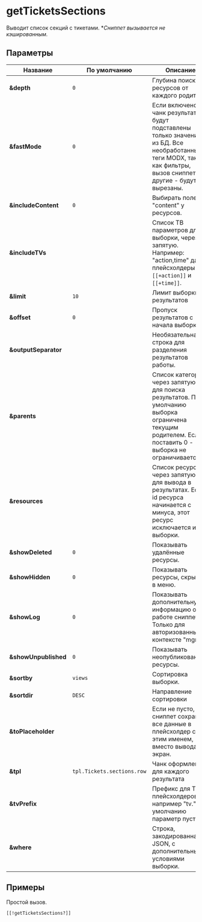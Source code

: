 # getTicketsSections

Выводит список секций с тикетами.
**Сниппет вызывается не кэшированным.*

## Параметры

| Название             | По умолчанию               | Описание                                                                                                                                                               |
|----------------------|----------------------------|------------------------------------------------------------------------------------------------------------------------------------------------------------------------|
| **&depth**           | `0`                        | Глубина поиска ресурсов от каждого родителя.                                                                                                                           |
| **&fastMode**        | `0`                        | Если включено - в чанк результата будут подставлены только значения из БД. Все необработанные теги MODX, такие как фильтры, вызов сниппетов и другие - будут вырезаны. |
| **&includeContent**  | `0`                        | Выбирать поле "content" у ресурсов.                                                                                                                                    |
| **&includeTVs**      |                            | Список ТВ параметров для выборки, через запятую. Например: "action,time" дадут плейсхолдеры `[[+action]]` и `[[+time]]`.                                               |
| **&limit**           | `10`                       | Лимит выборки результатов                                                                                                                                              |
| **&offset**          | `0`                        | Пропуск результатов с начала выборки                                                                                                                                   |
| **&outputSeparator** |                            | Необязательная строка для разделения результатов работы.                                                                                                               |
| **&parents**         |                            | Список категорий, через запятую, для поиска результатов. По умолчанию выборка ограничена текущим родителем. Если поставить 0 - выборка не ограничивается.              |
| **&resources**       |                            | Список ресурсов, через запятую, для вывода в результатах. Если id ресурса начинается с минуса, этот ресурс исключается из выборки.                                     |
| **&showDeleted**     | `0`                        | Показывать удалённые ресурсы.                                                                                                                                          |
| **&showHidden**      | `0`                        | Показывать ресурсы, скрытые в меню.                                                                                                                                    |
| **&showLog**         | `0`                        | Показывать дополнительную информацию о работе сниппета. Только для авторизованных в контексте "mgr".                                                                   |
| **&showUnpublished** | `0`                        | Показывать неопубликованные ресурсы.                                                                                                                                   |
| **&sortby**          | `views`                    | Сортировка выборки.                                                                                                                                                    |
| **&sortdir**         | `DESC`                     | Направление сортировки                                                                                                                                                 |
| **&toPlaceholder**   |                            | Если не пусто, сниппет сохранит все данные в плейсхолдер с этим именем, вместо вывода не экран.                                                                        |
| **&tpl**             | `tpl.Tickets.sections.row` | Чанк оформления для каждого результата                                                                                                                                 |
| **&tvPrefix**        |                            | Префикс для ТВ плейсхолдеров, например "tv.". По умолчанию параметр пуст.                                                                                              |
| **&where**           |                            | Строка, закодированная в JSON, с дополнительными условиями выборки.                                                                                                    |

<!--@include: ../parts/tip-general-properties.md-->

## Примеры

Простой вызов.

```modx
[[!getTicketsSections?]]
```
